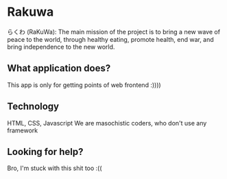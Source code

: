 # Rakuwa

らくわ (RaKuWa): The main mission of the project is to bring a new wave of peace to the world,
through healthy eating, promote health, end war, and bring independence to the new world.

## What application does?

This app is only for getting points of web frontend :))))

## Technology

HTML, CSS, Javascript
We are masochistic coders, who don't use any framework

## Looking for help?

Bro, I'm stuck with this shit too :((
